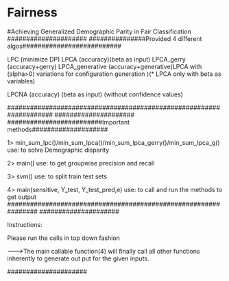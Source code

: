# Fairness
#Achieving Generalized Demographic Parity in Fair
Classification
#####################
###############Provided 4 different algos##########################

LPC  (minimize DP)
LPCA (accuracy)(beta as input)
LPCA_gerry (accuracy+gerry)
LPCA_generative (accuracy+generative(LPCA with (alpha>0) variations for configuration generation )(* LPCA only with beta as variables)

LPCNA (accuracy) (beta as input) (without confidence values)

####################################################################
#####################
#########################Important methods####################

1> min_sum_lpc()/min_sum_lpca()/min_sum_lpca_gerry()/min_sum_lpca_g()
use: to solve Demographic disparity

2> main()
use: to get groupwise precision and recall 

3> svm()
use: to split train test sets

4> main(sensitive, Y_test, Y_test_pred,e)
use: to call and run the methods to get output
################################################################
#####################

Instructions:

Please run the cells in top down fashion

--->The main callable function(4) will finally call all other functions inherently to generate out put for the given inputs.   

#####################
